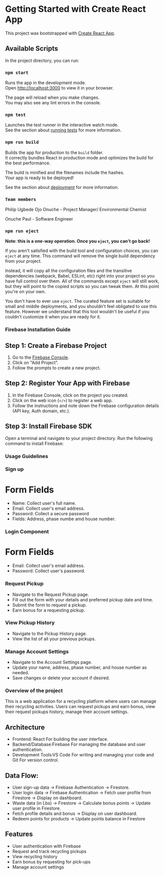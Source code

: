 # Getting Started with Create React App

This project was bootstrapped with [Create React App](https://github.com/facebook/create-react-app).

## Available Scripts

In the project directory, you can run:

### `npm start`

Runs the app in the development mode.\
Open [http://localhost:3000](http://localhost:3000) to view it in your browser.

The page will reload when you make changes.\
You may also see any lint errors in the console.

### `npm test`

Launches the test runner in the interactive watch mode.\
See the section about [running tests](https://facebook.github.io/create-react-app/docs/running-tests) for more information.

### `npm run build`

Builds the app for production to the `build` folder.\
It correctly bundles React in production mode and optimizes the build for the best performance.

The build is minified and the filenames include the hashes.\
Your app is ready to be deployed!

See the section about [deployment](https://facebook.github.io/create-react-app/docs/deployment) for more information.

### `Team members`
Philip Ugbede Ojo Onuche - Project Manager/ Environmental Chemist

Onuche Paul - Software Engineer

### `npm run eject`

**Note: this is a one-way operation. Once you `eject`, you can't go back!**

If you aren't satisfied with the build tool and configuration choices, you can `eject` at any time. This command will remove the single build dependency from your project.

Instead, it will copy all the configuration files and the transitive dependencies (webpack, Babel, ESLint, etc) right into your project so you have full control over them. All of the commands except `eject` will still work, but they will point to the copied scripts so you can tweak them. At this point you're on your own.

You don't have to ever use `eject`. The curated feature set is suitable for small and middle deployments, and you shouldn't feel obligated to use this feature. However we understand that this tool wouldn't be useful if you couldn't customize it when you are ready for it.

### Firebase Installation Guide

## Step 1: Create a Firebase Project

1. Go to the [Firebase Console](https://console.firebase.google.com/).
2. Click on "Add Project".
3. Follow the prompts to create a new project.

## Step 2: Register Your App with Firebase

1. In the Firebase Console, click on the project you created.
2. Click on the web icon (`</>`) to register a web app.
3. Follow the instructions and note down the Firebase configuration details (API key, Auth domain, etc.).

## Step 3: Install Firebase SDK

Open a terminal and navigate to your project directory. Run the following command to install Firebase:

### Usage Guidelines

### Sign up

# Form Fields
- Name: Collect user's full name.
- Email: Collect user's email address.
- Password: Collect a secure password 
- Fields: Address, phase numbe amd house number.

### Login Component

# Form Fields
- Email: Collect user's email address.
- Password: Collect user's password.

### Request Pickup

- Navigate to the Request Pickup page.
- Fill out the form with your details and preferred pickup date and time.
- Submit the form to request a pickup.
-  Earn bonus for a requesting pickup.

### View Pickup History

- Navigate to the Pickup History page.
- View the list of all your previous pickups.

### Manage Account Settings

- Navigate to the Account Settings page.
- Update your name, address, phase number, and house number as needed.
- Save changes or delete your account if desired.

### Overview of the project

This is a web application for a recycling platform where users can manage their recycling activities. Users can request pickups and earn bonus, view their  request pickups history, manage their account settings.

## Architecture

- Frontend: React For building the user interface.
- Backend/Database:Firebase For managing the database and user   authentication.
- Development Tools:VS Code For writing and managing your code and Git For version control.

##  Data Flow:
- User sign-up data -> Firebase Authentication -> Firestore.
- User login data -> Firebase Authentication -> Fetch user profile from  Firestore -> Display on dashboard.
- Waste data (in Lbs) -> Firestore -> Calculate bonus points -> Update user profile in Firestore.
- Fetch profile details and bonus -> Display on user dashboard.
- Redeem points for products -> Update points balance in Firestore


## Features

- User authentication with Firebase
- Request and track recycling pickups
- View recycling history
- Earn bonus by requesting for pick-ups
- Manage account settings
